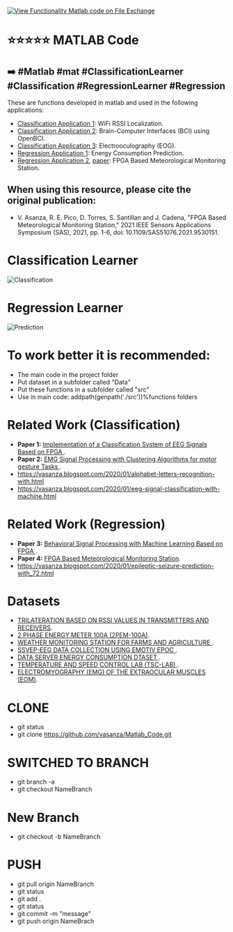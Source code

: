 [![View Functionality Matlab code on File Exchange](https://www.mathworks.com/matlabcentral/images/matlab-file-exchange.svg)](https://la.mathworks.com/matlabcentral/fileexchange/102774-functionality-matlab-code)
# ⭐⭐⭐⭐⭐ MATLAB Code
## ➡️ #Matlab #mat #ClassificationLearner #Classification #RegressionLearner #Regression
These are functions developed in matlab and used in the following applications:
- [Classification Application 1](https://github.com/vasanza/WiFi_RSSI_Localization): WiFi RSSI Localization.
- [Classification Application 2](https://github.com/vasanza/BCI_Motor_Imagery_Task_OpenBCI/tree/main/MatlabCode): Brain-Computer Interfaces (BCI) using OpenBCI.
- [Classification Application 3](https://github.com/vasanza/EOG): Electrooculography (EOG).
- [Regression Application 1](https://github.com/vasanza/EnergyConsumptionPrediction): Energy Consumption Prediction.
- [Regression Application 2](https://github.com/vasanza/Weather-Monitoring-Station), [paper](https://ieeexplore.ieee.org/document/9530151): FPGA Based Meteorological Monitoring Station.
## When using this resource, please cite the original publication:
- V. Asanza, R. E. Pico, D. Torres, S. Santillan and J. Cadena, "FPGA Based Meteorological Monitoring Station," 2021 IEEE Sensors Applications Symposium (SAS), 2021, pp. 1-6, doi: 10.1109/SAS51076.2021.9530151.

# Classification Learner
![Classification](https://user-images.githubusercontent.com/12642226/126782394-ecb99406-0aa0-456a-b587-7d0cdfb307e3.PNG)
# Regression Learner
![Prediction](https://user-images.githubusercontent.com/12642226/126782409-61d89edc-8d65-4d6c-bec0-19a6aaef8539.PNG)

# To work better it is recommended:
- The main code in the project folder
- Put dataset in a subfolder called "Data"
- Put these functions in a subfolder called "src"
- Use in main code: addpath(genpath('./src'))%functions folders

# Related Work (Classification)
- **Paper 1:** [Implementation of a Classification System of EEG Signals Based on FPGA
](https://ieeexplore.ieee.org/document/9096752).
- **Paper 2:** [EMG Signal Processing with Clustering Algorithms for motor gesture Tasks
](https://ieeexplore.ieee.org/abstract/document/8580270).
- https://vasanza.blogspot.com/2020/01/alphabet-letters-recognition-with.html
- https://vasanza.blogspot.com/2020/01/eeg-signal-classification-with-machine.html
# Related Work (Regression)
- **Paper 3:** [Behavioral Signal Processing with Machine Learning Based on FPGA
](https://link.springer.com/chapter/10.1007%2F978-3-030-59194-6_17).
- **Paper 4:** [FPGA Based Meteorological Monitoring Station](https://ieeexplore.ieee.org/document/9530151).
- https://vasanza.blogspot.com/2020/01/epileptic-seizure-prediction-with_72.html

# Datasets
- [TRILATERATION BASED ON RSSI VALUES IN TRANSMITTERS AND RECEIVERS](https://ieee-dataport.org/documents/trilateration-based-rssi-values-transmitters-and-receivers).
- [2 PHASE ENERGY METER 100A (2PEM-100A)](https://ieee-dataport.org/competitions/2-phase-energy-meter-100a-2pem-100a).
- [WEATHER MONITORING STATION FOR FARMS AND AGRICULTURE
](https://dx.doi.org/10.21227/mdfs-ya42).
- [SSVEP-EEG DATA COLLECTION USING EMOTIV EPOC
](https://dx.doi.org/10.21227/0j42-qd38).
- [DATA SERVER ENERGY CONSUMPTION DTASET
](https://dx.doi.org/10.21227/x6jw-m015).
- [TEMPERATURE AND SPEED CONTROL LAB (TSC-LAB)
](https://dx.doi.org/10.21227/8cty-6069).
- [ELECTROMYOGRAPHY (EMG) OF THE EXTRAOCULAR MUSCLES (EOM)](https://dx.doi.org/10.21227/bhpj-mz94).

# CLONE
- git status
- git clone https://github.com/vasanza/Matlab_Code.git

# SWITCHED TO BRANCH
- git branch -a
- git checkout NameBranch

# New Branch
- git checkout -b NameBranch

# PUSH
- git pull origin NameBranch
- git status
- git add .
- git status
- git commit -m "message"
- git push origin NameBrach
